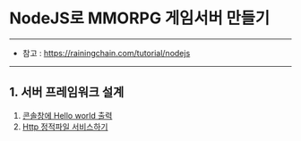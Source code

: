 # NodeJS로 MMORPG 게임서버 만들기
---

- 참고 : https://rainingchain.com/tutorial/nodejs

---

## 1. 서버 프레임워크 설계
001. [콘솔창에 Hello world 출력](./001.md)
002. [Http 정적파일 서비스하기](./002.md)
